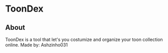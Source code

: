 # ToonDex

## About

ToonDex is a tool that let's you costumize and organize your toon collection online.
Made by: Ashzinho031
